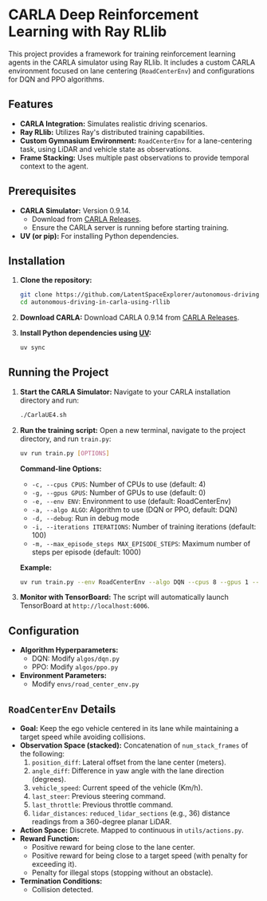 # CARLA Deep Reinforcement Learning with Ray RLlib

This project provides a framework for training reinforcement learning agents in the CARLA simulator using Ray RLlib. It includes a custom CARLA environment focused on lane centering (`RoadCenterEnv`) and configurations for DQN and PPO algorithms.

## Features

*   **CARLA Integration:** Simulates realistic driving scenarios.
*   **Ray RLlib:** Utilizes Ray's distributed training capabilities.
*   **Custom Gymnasium Environment:** `RoadCenterEnv` for a lane-centering task, using LiDAR and vehicle state as observations.
*   **Frame Stacking:** Uses multiple past observations to provide temporal context to the agent.

## Prerequisites

*   **CARLA Simulator:** Version 0.9.14.
    *   Download from [CARLA Releases](https://github.com/carla-simulator/carla/releases).
    *   Ensure the CARLA server is running before starting training.
*   **UV (or pip):** For installing Python dependencies.

## Installation

1.  **Clone the repository:**
    ```bash
    git clone https://github.com/LatentSpaceExplorer/autonomous-driving-in-carla-using-rllib.git
    cd autonomous-driving-in-carla-using-rllib
    ```

2. **Download CARLA:**
    Download CARLA 0.9.14 from [CARLA Releases](https://github.com/carla-simulator/carla/releases).

3. **Install Python dependencies using [UV](https://github.com/astral-sh/uv):**
    ```bash
    uv sync
    ```

## Running the Project

1. **Start the CARLA Simulator:**
    Navigate to your CARLA installation directory and run:
    ```bash
    ./CarlaUE4.sh
    ```

2. **Run the training script:**
    Open a new terminal, navigate to the project directory, and run `train.py`:
    ```bash
    uv run train.py [OPTIONS]
    ```

    **Command-line Options:**

    *   `-c, --cpus CPUS`: Number of CPUs to use (default: 4)
    *   `-g, --gpus GPUS`: Number of GPUs to use (default: 0)
    *   `-e, --env ENV`: Environment to use (default: RoadCenterEnv)
    *   `-a, --algo ALGO`: Algorithm to use (DQN or PPO, default: DQN)
    *   `-d, --debug`: Run in debug mode
    *   `-i, --iterations ITERATIONS`: Number of training iterations (default: 100)
    *   `-m, --max_episode_steps MAX_EPISODE_STEPS`: Maximum number of steps per episode (default: 1000)

    **Example:**
    ```bash
    uv run train.py --env RoadCenterEnv --algo DQN --cpus 8 --gpus 1 --debug --iterations 500
    ```

3.  **Monitor with TensorBoard:**
    The script will automatically launch TensorBoard at `http://localhost:6006`.

## Configuration

*   **Algorithm Hyperparameters:**
    *   DQN: Modify `algos/dqn.py`
    *   PPO: Modify `algos/ppo.py`
*   **Environment Parameters:**
    *   Modify `envs/road_center_env.py` 
<!-- *   **RLlib Trainable:** -->


## `RoadCenterEnv` Details

*   **Goal:** Keep the ego vehicle centered in its lane while maintaining a target speed while avoiding collisions.
*   **Observation Space (stacked):**
    Concatenation of `num_stack_frames` of the following:
    1.  `position_diff`: Lateral offset from the lane center (meters).
    2.  `angle_diff`: Difference in yaw angle with the lane direction (degrees).
    3.  `vehicle_speed`: Current speed of the vehicle (Km/h).
    4.  `last_steer`: Previous steering command.
    5.  `last_throttle`: Previous throttle command.
    6.  `lidar_distances`: `reduced_lidar_sections` (e.g., 36) distance readings from a 360-degree planar LiDAR.
*   **Action Space:** Discrete. Mapped to continuous in `utils/actions.py`.
*   **Reward Function:**
    *   Positive reward for being close to the lane center.
    *   Positive reward for being close to a target speed (with penalty for exceeding it).
    *   Penalty for illegal stops (stopping without an obstacle).
*   **Termination Conditions:**
    *   Collision detected.
